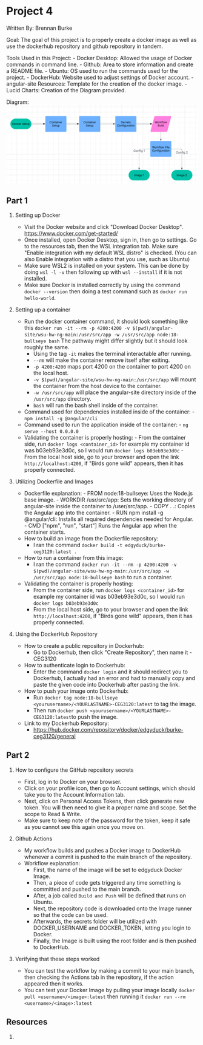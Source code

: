 # Project 4
Written By: Brennan Burke

Goal: The goal of this project is to properly create a docker image as well as use the dockerhub repository and github repository in tandem. 

Tools Used in this Project:
        - Docker Desktop: Allowed the usage of Docker commands in command line.
        - Github: Area to store information and create a README file.
        - Ubuntu: OS used to run the commands used for the project.
        - DockerHub: Website used to adjust settings of Docker account.
        - angular-site Resources: Template for the creation of the docker image.
        - Lucid Charts: Creation of the Diagram provided.

Diagram: 
![Diagram](images/diagram4.png)

## Part 1
1. Setting up Docker
    - Visit the Docker website and click "Download Docker Desktop". https://www.docker.com/get-started/
    - Once installed, open Docker Desktop, sign in, then go to settings. Go to the resources tab, then the WSL integration tab. Make sure "Enable integration with my default WSL distro" is checked. (You can also Enable             integration with a distro that you use, such as Ubuntu)
    - Make sure WSL2 is installed on your system. This can be done by doing ` wsl -l -v ` then following up with `wsl --install` if it is not installed.
    - Make sure Docker is installed correctly by using the command `docker --version` then doing a test command such as `docker run hello-world`.
2. Setting up a container
   - Run the docker container command, it should look something like this `docker run -it --rm -p 4200:4200 -v $(pwd)/angular-site/wsu-hw-ng-main:/usr/src/app -w /usr/src/app node:18-bullseye bash` The pathway might differ slightly but it should look roughly the same.
       - Using the tag `-it` makes the terminal interactable after running.
       - `--rm` will make the container remove itself after exiting.
       - `-p 4200:4200` maps port 4200 on the container to port 4200 on the local host.
       - `-v $(pwd)/angular-site/wsu-hw-ng-main:/usr/src/app` will mount the container from the host device to the container.
       - `-w /usr/src/app` will place the angular-site directory inside of the `/usr/src/app` directory.
       - `bash` will run the bash shell inside of the container.
    - Command used for dependencies installed inside of the container:
          - `npm install -g @angular/cli`
    - Command used to run the application inside of the container:
          - `ng serve --host 0.0.0.0`
    - Validating the container is properly hosting:
          - From the container side, run `docker logs <container_id>` for example my container id was b03eb93e3d0c, so I would run `docker logs b03eb93e3d0c`
          - From the local host side, go to your browser and open the link `http://localhost:4200`, if "Birds gone wild" appears, then it has properly connected.

3. Utilizing Dockerfile and Images
   - Dockerfile explanation:
         - FROM node:18-bullseye: Uses the Node.js base image.
         - WORKDIR /usr/src/app: Sets the working directory of angular-site inside the container to /user/src/app.
         - COPY . .: Copies the Angular app into the container.
         - RUN npm install -g @angular/cli: Installs all required dependencies needed for Angular.
         - CMD ["npm", "run", "start"] Runs the Angular app when the container starts.
   - How to build an image from the Dockerfile repository:
        - I ran the command `docker build -t edgyduck/burke-ceg3120:latest .`
   - How to run a container from this image:
        - I ran the command `docker run -it --rm -p 4200:4200 -v $(pwd)/angular-site/wsu-hw-ng-main:/usr/src/app -w /usr/src/app node:18-bullseye bash` to run a container.
   - Validating the container is properly hosting:
        - From the container side, run `docker logs <container_id>` for example my container id was b03eb93e3d0c, so I would run `docker logs b03eb93e3d0c`
        - From the local host side, go to your browser and open the link `http://localhost:4200`, if "Birds gone wild" appears, then it has properly connected.
     
4. Using the DockerHub Repository
   - How to create a public repository in Dockerhub:
        - Go to Dockerhub, then click "Create Repository", then name it <YOURLASTNAME>-CEG3120
   - How to authenticate login to Dockerhub:
        - Enter the command `docker login` and it should redirect you to Dockerhub, I actually had an error and had to manually copy and paste the given code into Dockerhub after pasting the link.
   - How to push your image onto Dockerhub:
        - Run `docker tag node:18-bullseye <yourusername>/<YOURLASTNAME>-CEG3120:latest` to tag the image.
        - Then run `docker push <yourusername>/<YOURLASTNAME>-CEG3120:latest`to push the image.
   - Link to my Dockerhub Repository:
        - https://hub.docker.com/repository/docker/edgyduck/burke-ceg3120/general
## Part 2
1. How to configure the GitHub repository secrets
   - First, log in to Docker on your browser.
   - Click on your profile icon, then go to Account settings, which should take you to the Account Information tab.
   - Next, click on Personal Access Tokens, then click generate new token. You will then need to give it a proper name and scope. Set the scope to Read & Write.
   - Make sure to keep note of the password for the token, keep it safe as you cannot see this again once you move on.
  
2. Github Actions
   - My workflow builds and pushes a Docker image to DockerHub whenever a commit is pushed to the main branch of the repository.
   - Workflow explanation:
     - First, the name of the image will be set to edgyduck Docker Image.
     - Then, a piece of code gets triggered any time something is committed and pushed to the main branch.
     - After, a job called `Build and Push` will be defined that runs on Ubuntu.
     - Next, the repository code is downloaded onto the Image runner so that the code can be used.
     - Afterwards, the secrets folder will be utilized with DOCKER_USERNAME and DOCKER_TOKEN, letting you login to Docker.
     - Finally, the Image is built using the root folder and is then pushed to DockerHub.

3.  Verifying that these steps worked
    - You can test the workflow by making a commit to your main branch, then checking the Actions tab in the repository, if the action appeared then it works.
    - You can test your Docker Image by pulling your image locally `docker pull <username>/<image>:latest` then running it `docker run --rm <username>/<image>:latest`
      
## Resources
1. 
